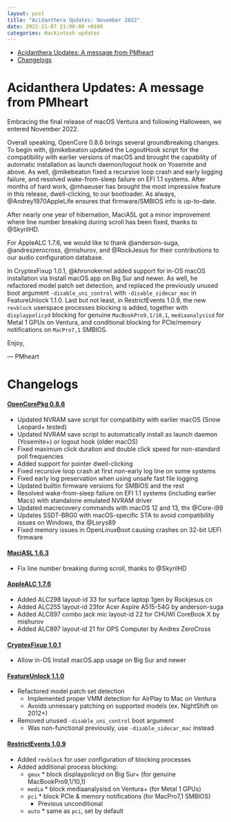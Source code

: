 ```yaml
---
layout: post
title: "Acidanthera Updates: November 2022"
date: 2022-11-07 21:00:00 +0100
categories: Hackintosh updates
---
```


* [Acidanthera Updates: A message from PMheart](#acidanthera-updates-a-message-from-pmheart)
* [Changelogs](#changelogs)

# Acidanthera Updates: A message from PMheart

Embracing the final release of macOS Ventura and following Halloween, we entered November 2022.

Overall speaking, OpenCore 0.8.6 brings several groundbreaking changes. To begin with, @mikebeaton updated the LogoutHook script for the compatibility with earlier versions of macOS and brought the capability of automatic installation as launch daemon/logout hook on Yosemite and above. As well, @mikebeaton fixed a recursive loop crash and early logging failure, and resolved wake-from-sleep failure on EFI 1.1 systems. After months of hard work, @mhaeuser has brought the most impressive feature in this release, dwell-clicking, to our bootloader. As always, @Andrey1970AppleLife ensures that firmware/SMBIOS info is up-to-date.

After nearly one year of hibernation, MaciASL got a minor improvement where line number breaking during scroll has been fixed, thanks to @SkyrilHD.

For AppleALC 1.7.6, we would like to thank @anderson-suga, @andreszerocross, @mishurov, and @RockJesus for their contributions to our audio configuration database.

In CryptexFixup 1.0.1, @khronokernel added support for in-OS macOS installation via Install macOS.app on Big Sur and newer. As well, he refactored model patch set detection, and replaced the previously unused boot argument `-disable_uni_control` with `-disable_sidecar_mac` in FeatureUnlock 1.1.0. Last but not least, in RestrictEvents 1.0.9, the new `revblock` userspace processes blocking is added, together with `displaypolicyd` blocking for genuine `MacBookPro9,1/10,1`, `mediaanalysisd` for Metal 1 GPUs on Ventura, and conditional blocking for PCIe/memory notifications on `MacPro7,1` SMBIOS.

Enjoy,

— PMheart

# Changelogs

#### [OpenCorePkg 0.8.6](https://github.com/acidanthera/OpenCorePkg/releases)

* Updated NVRAM save script for compatibilty with earlier macOS (Snow Leopard+ tested)
* Updated NVRAM save script to automatically install as launch daemon (Yosemite+) or logout hook (older macOS)
* Fixed maximum click duration and double click speed for non-standard poll frequencies
* Added support for pointer dwell-clicking
* Fixed recursive loop crash at first non-early log line on some systems
* Fixed early log preservation when using unsafe fast file logging
* Updated builtin firmware versions for SMBIOS and the rest
* Resolved wake-from-sleep failure on EFI 1.1 systems (including earlier Macs) with standalone emulated NVRAM driver
* Updated macrecovery commands with macOS 12 and 13, thx @Core-i99
* Updates SSDT-BRG0 with macOS-specific STA to avoid compatibility issues on Windows, thx @Lorys89
* Fixed memory issues in OpenLinuxBoot causing crashes on 32-bit UEFI firmware

#### [MaciASL 1.6.3](https://github.com/acidanthera/MaciASL/releases)

* Fix line number breaking during scroll, thanks to @SkyrilHD

#### [AppleALC 1.7.6](https://github.com/acidanthera/AppleALC/releases)

* Added ALC298 layout-id 33 for surface laptop 1gen by Rockjesus.cn
* Added ALC255 layout-id 23for Acer Aspire A515-54G by anderson-suga
* Added ALC897 combo jack mic layout-id 22 for CHUWI CoreBook X by mishurov
* Added ALC897 layout-id 21 for OPS Computer by Andres ZeroCross

#### [CryptexFixup 1.0.1](https://github.com/acidanthera/CryptexFixup/releases)

* Allow in-OS Install macOS.app usage on Big Sur and newer

#### [FeatureUnlock 1.1.0](https://github.com/acidanthera/FeatureUnlock/releases)

* Refactored model patch set detection
  * Implemented proper VMM detection for AirPlay to Mac on Ventura
  * Avoids unnessary patching on supported models (ex. NightShift on 2012+)
* Removed unused `-disable_uni_control` boot argument
  * Was non-functional previously, use `-disable_sidecar_mac` instead

#### [RestrictEvents 1.0.9](https://github.com/acidanthera/RestrictEvents/releases)

* Added `revblock` for user configuration of blocking processes
* Added additional process blocking:
  * `gmux` * block displaypolicyd on Big Sur+ (for genuine MacBookPro9,1/10,1)
  * `media` * block mediaanalysisd on Ventura+ (for Metal 1 GPUs)
  * `pci` * block PCIe & memory notifications (for MacPro7,1 SMBIOS)
    * Previous unconditional
  * `auto` * same as `pci`, set by default
